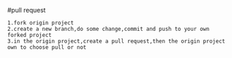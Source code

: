 #pull request

    1.fork origin project
    2.create a new branch,do some change,commit and push to your own forked project
    3.in the origin project,create a pull request,then the origin project own to choose pull or not
